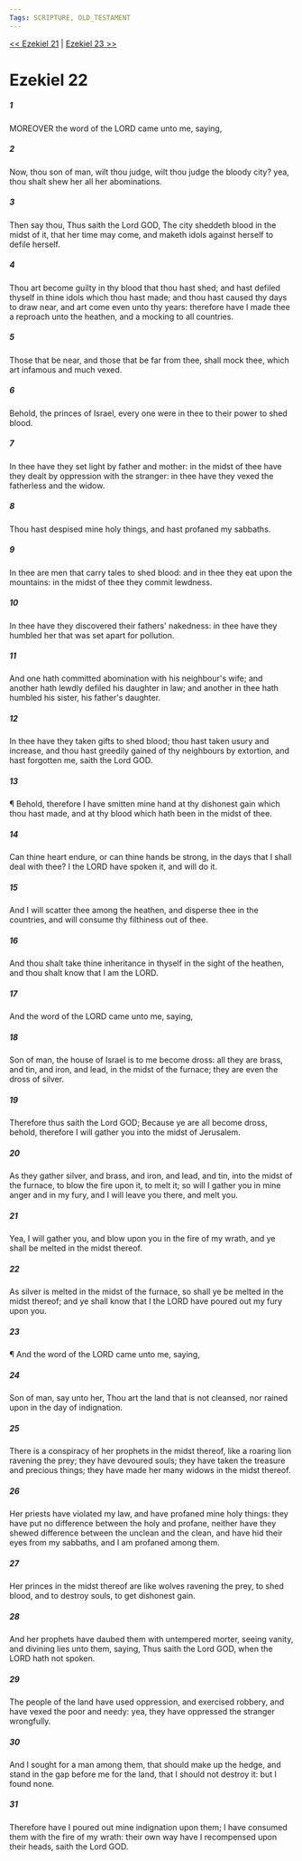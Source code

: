 ```yaml
---
Tags: SCRIPTURE, OLD_TESTAMENT
---
```


[<< Ezekiel 21](OLD_TESTAMENT/26_Ezekiel/Ezekiel_21.md) | [Ezekiel 23 >>](OLD_TESTAMENT/26_Ezekiel/Ezekiel_23.md)

# Ezekiel 22

##### 1
 MOREOVER the word of the LORD came unto me, saying,
##### 2
 Now, thou son of man, wilt thou judge, wilt thou judge the bloody city?  yea, thou shalt shew her all her abominations.
##### 3
 Then say thou, Thus saith the Lord GOD, The city sheddeth blood in the midst of it, that her time may come, and maketh idols against herself to defile herself.
##### 4
 Thou art become guilty in thy blood that thou hast shed; and hast defiled thyself in thine idols which thou hast made; and thou hast caused thy days to draw near, and art come even unto thy years: therefore have I made thee a reproach unto the heathen, and a mocking to all countries.
##### 5
 Those that be near, and those that be far from thee, shall mock thee, which art infamous and much vexed.
##### 6
 Behold, the princes of Israel, every one were in thee to their power to shed blood.
##### 7
 In thee have they set light by father and mother: in the midst of thee have they dealt by oppression with the stranger: in thee have they vexed the fatherless and the widow.
##### 8
 Thou hast despised mine holy things, and hast profaned my sabbaths.
##### 9
 In thee are men that carry tales to shed blood: and in thee they eat upon the mountains: in the midst of thee they commit lewdness.
##### 10
 In thee have they discovered their fathers' nakedness: in thee have they humbled her that was set apart for pollution.
##### 11
 And one hath committed abomination with his neighbour's wife; and another hath lewdly defiled his daughter in law; and another in thee hath humbled his sister, his father's daughter.
##### 12
 In thee have they taken gifts to shed blood; thou hast taken usury and increase, and thou hast greedily gained of thy neighbours by extortion, and hast forgotten me, saith the Lord GOD.
##### 13
 ¶ Behold, therefore I have smitten mine hand at thy dishonest gain which thou hast made, and at thy blood which hath been in the midst of thee.
##### 14
 Can thine heart endure, or can thine hands be strong, in the days that I shall deal with thee?  I the LORD have spoken it, and will do it.
##### 15
 And I will scatter thee among the heathen, and disperse thee in the countries, and will consume thy filthiness out of thee.
##### 16
 And thou shalt take thine inheritance in thyself in the sight of the heathen, and thou shalt know that I am the LORD.
##### 17
 And the word of the LORD came unto me, saying,
##### 18
 Son of man, the house of Israel is to me become dross: all they are brass, and tin, and iron, and lead, in the midst of the furnace; they are even the dross of silver.
##### 19
 Therefore thus saith the Lord GOD; Because ye are all become dross, behold, therefore I will gather you into the midst of Jerusalem.
##### 20
 As they gather silver, and brass, and iron, and lead, and tin, into the midst of the furnace, to blow the fire upon it, to melt it; so will I gather you in mine anger and in my fury, and I will leave you there, and melt you.
##### 21
 Yea, I will gather you, and blow upon you in the fire of my wrath, and ye shall be melted in the midst thereof.
##### 22
 As silver is melted in the midst of the furnace, so shall ye be melted in the midst thereof; and ye shall know that I the LORD have poured out my fury upon you.
##### 23
 ¶ And the word of the LORD came unto me, saying,
##### 24
 Son of man, say unto her, Thou art the land that is not cleansed, nor rained upon in the day of indignation.
##### 25
 There is a conspiracy of her prophets in the midst thereof, like a roaring lion ravening the prey; they have devoured souls; they have taken the treasure and precious things; they have made her many widows in the midst thereof.
##### 26
 Her priests have violated my law, and have profaned mine holy things: they have put no difference between the holy and profane, neither have they shewed difference between the unclean and the clean, and have hid their eyes from my sabbaths, and I am profaned among them.
##### 27
 Her princes in the midst thereof are like wolves ravening the prey, to shed blood, and to destroy souls, to get dishonest gain.
##### 28
 And her prophets have daubed them with untempered morter, seeing vanity, and divining lies unto them, saying, Thus saith the Lord GOD, when the LORD hath not spoken.
##### 29
 The people of the land have used oppression, and exercised robbery, and have vexed the poor and needy: yea, they have oppressed the stranger wrongfully.
##### 30
 And I sought for a man among them, that should make up the hedge, and stand in the gap before me for the land, that I should not destroy it: but I found none.
##### 31
 Therefore have I poured out mine indignation upon them; I have consumed them with the fire of my wrath: their own way have I recompensed upon their heads, saith the Lord GOD.
